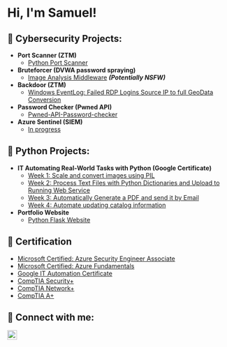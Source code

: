 <h1>Hi, I'm Samuel! 

<h2>🤖 Cybersecurity Projects:</h2>

- <b>Port Scanner (ZTM)</b>
  - [Python Port Scanner](https://github.com/kamar101/Port-Scanner)
- <b>Bruteforcer (DVWA password spraying)</b>
  - [Image Analysis Middleware](https://github.com/joshmadakor1/4chan-Image-Analysis-Middleware-C964) <b><i>(Potentially NSFW)</b></i>
- <b>Backdoor (ZTM)</b>
  - [Windows EventLog: Failed RDP Logins Source IP to full GeoData Conversion](https://github.com/joshmadakor1/Sentinel-Lab)
- <b>Password Checker (Pwned API)</b>
  - [Pwned-API-Password-checker](https://github.com/kamar101/Pwned-API-Password-checker)
- <b>Azure Sentinel (SIEM)</b>
  - [In progress](https://github.com/joshmadakor1/Package-Delivery-Pathfinding-Algorithm)
  
<h2>🐍 Python Projects:</h2>

- <b>IT Automating Real-World Tasks with Python (Google Certificate)</b>
  - [Week 1: Scale and convert images using PIL](https://github.com/joshmadakor1/Sentinel-Lab)
  - [Week 2: Process Text Files with Python Dictionaries and Upload to Running Web Service](https://github.com/joshmadakor1/Sentinel-Lab)
  - [Week 3: Automatically Generate a PDF and send it by Email](https://github.com/joshmadakor1/Sentinel-Lab)
  - [Week 4: Automate updating catalog information](https://github.com/joshmadakor1/Sentinel-Lab)
- <b>Portfolio Website</b>
  - [Python Flask Website](https://github.com/kamar101/Python-Portfolio-Website)
  
<h2>📜 Certification</h2>

- [Microsoft Certified: Azure Security Engineer Associate](https://www.credly.com/badges/fa57ed19-c624-4067-a610-604a84b75293/public_url)
- [Microsoft Certified: Azure Fundamentals](https://www.credly.com/badges/360f9e3a-dec7-4364-b856-777715bb1c71/public_url)
- [Google IT Automation Certificate](https://www.credly.com/badges/d10d04d8-2a85-478d-8bf6-3713e40f5c66/public_url)
- [CompTIA Security+](https://www.credly.com/badges/75dee9c9-e54e-46f9-bd87-f456653d8ab2/public_url)
- [CompTIA Network+ ](https://www.credly.com/badges/910a7777-0732-4e46-93f5-11b475143176/public_url)
- [CompTIA A+ ](https://www.credly.com/badges/9e8ab6f8-d153-4d44-8fc7-ae99173f0972/public_url)

<h2> 🤳 Connect with me:</h2>

[<img align="left" alt="kamar101 | LinkedIn" width="22px" src="https://cdn.jsdelivr.net/npm/simple-icons@v3/icons/linkedin.svg" />][linkedin]

[linkedin]: https://linkedin.com/in/samuel-kamar

<!--
**joshmadakor1/joshmadakor1** is a ✨ _special_ ✨ repository because its `README.md` (this file) appears on your GitHub profile.

Here are some ideas to get you started:

- 🔭 I’m currently working on ...
- 🌱 I’m currently learning ...
- 👯 I’m looking to collaborate on ...
- 🤔 I’m looking for help with ...
- 💬 Ask me about ...
- 📫 How to reach me: ...
- 😄 Pronouns: ...
- ⚡ Fun fact: ...
-->
